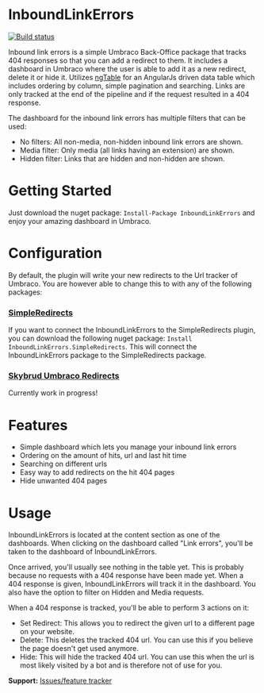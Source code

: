 # InboundLinkErrors

[![Build status](https://ci.appveyor.com/api/projects/status/u3267xahfofk77y5?svg=true)](https://ci.appveyor.com/project/patrickdemooij9/inboundlinkerrors)

Inbound link errors is a simple Umbraco Back-Office package that tracks 404 responses so that you can add a redirect to them. It includes a dashboard in Umbraco where the user is able to add it as a new redirect, delete it or hide it. 
Utilizes [ngTable](https://github.com/esvit/ng-table) for an AngularJs driven data table which includes ordering by column, simple pagination and searching.
Links are only tracked at the end of the pipeline and if the request resulted in a 404 response.

The dashboard for the inbound link errors has multiple filters that can be used:
- No filters: All non-media, non-hidden inbound link errors are shown.
- Media filter: Only media (all links having an extension) are shown.
- Hidden filter: Links that are hidden and non-hidden are shown.

# Getting Started
Just download the nuget package: ` Install-Package InboundLinkErrors ` and enjoy your amazing dashboard in Umbraco.

# Configuration
By default, the plugin will write your new redirects to the Url tracker of Umbraco. You are however able to change this to with any of the following packages:

### [SimpleRedirects](https://github.com/patrickdemooij9/SimpleRedirects)
If you want to connect the InboundLinkErrors to the SimpleRedirects plugin, you can download the following nuget package:  ` Install InboundLinkErrors.SimpleRedirects `. This will connect the InboundLinkErrors package to the SimpleRedirects package.

### [Skybrud Umbraco Redirects](https://github.com/skybrud/Skybrud.Umbraco.Redirects)
Currently work in progress!

# Features
- Simple dashboard which lets you manage your inbound link errors
- Ordering on the amount of hits, url and last hit time
- Searching on different urls
- Easy way to add redirects on the hit 404 pages
- Hide unwanted 404 pages

# Usage
InboundLinkErrors is located at the content section as one of the dashboards. When clicking on the dashboard called "Link errors", you'll be taken to the dashboard of InboundLinkErrors.

Once arrived, you'll usually see nothing in the table yet. This is probably because no requests with a 404 response have been made yet. When a 404 response is given, InboundLinkErrors will track it in the dashboard. You also have the option to filter on Hidden and Media requests.

When a 404 response is tracked, you'll be able to perform 3 actions on it:
- Set Redirect: This allows you to redirect the given url to a different page on your website.
- Delete: This deletes the tracked 404 url. You can use this if you believe the page doesn't get used anymore.
- Hide: This will hide the tracked 404 url. You can use this when the url is most likely visited by a bot and is therefore not of use for you.

**Support:** [Issues/feature tracker](https://github.com/patrickdemooij9/InboundLinkErrors/issues)
